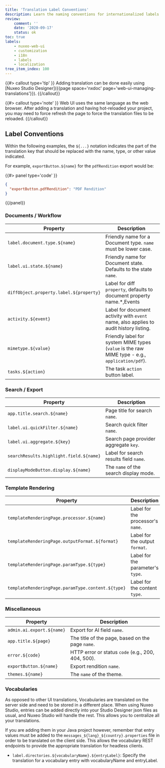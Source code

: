 ```yaml
---
title: 'Translation Label Conventions'
description: Learn the naming conventions for internationalized labels in Nuxeo Web UI.
review:
    comment: ''
    date: '2020-09-17'
    status: ok
toc: true
labels:
    - nuxeo-web-ui
    - customization
    - i18n
    - labels
    - localization
tree_item_index: 100
---
```


{{#> callout type='tip' }}
Adding translation can be done easily using [Nuxeo Studio Designer]({{page space='nxdoc' page='web-ui-managing-translations'}}).
{{/callout}}

{{#> callout type='note' }}
Web UI uses the same language as the web browser. After adding a translation and having hot-reloaded your project, you may need to force refresh the page to force the translation files to be reloaded.
{{/callout}}

## Label Conventions

Within the following examples, the `${...}` notation indicates the part of the translation key that should be replaced with the name, type, or other value indicated.

For example, `exportButton.${name}` for the `pdfRendition` export would be:

{{#> panel type='code' }}
```json
{
  "exportButton.pdfRendition": "PDF Rendition"
}
```
{{/panel}}

### Documents / Workflow

| Property                                | Description                                                                                    |
|-----------------------------------------|------------------------------------------------------------------------------------------------|
| `label.document.type.${name}`           | Friendly name for a Document type. `name` must be lower case.                                  |
| `label.ui.state.${name}`                | Friendly name for Document state. Defaults to the state `name`.                                |
| `diffObject.property.label.${property}` | Label for diff `property`, defaults to document property name.*,Events                         |
| `activity.${event}`                     | Label for document activity with `event` name, also applies to audit history listing.          |
| `mimetype.${value}`                     | Friendly label for system MIME types (`value` is the raw MIME type - e.g., `application/pdf`). |
| `tasks.${action}`                       | The task `action` button label.                                                                |

### Search / Export

| Property                                | Description                            |
|-----------------------------------------|----------------------------------------|
| `app.title.search.${name}`              | Page title for search `name`.          |
| `label.ui.quickFilter.${name}`         | Search quick filter `name`.            |
| `label.ui.aggregate.${key}`             | Search page provider aggregate `key`.  |
| `searchResults.highlight.field.${name}` | Label for search results field `name`. |
| `displayModeButton.display.${name}`     | The `name` of the search display mode. |

### Template Rendering

| Property                                          | Description                       |
|---------------------------------------------------|-----------------------------------|
| `templateRenderingPage.processor.${name}`         | Label for the processor's `name`. |
| `templateRenderingPage.outputFormat.${format}`    | Label for the output `format`.    |
| `templateRenderingPage.paramType.${type}`         | Label for the parameter's `type`. |
| `templateRenderingPage.paramType.content.${type}` | Label for the content `type`.     |

### Miscellaneous

| Property                  | Description                                        |
|---------------------------|----------------------------------------------------|
| `admin.ai.export.${name}` | Export for AI field `name`.                        |
| `app.title.${page}`       | The title of the page, based on the page `name`.   |
| `error.${code}`           | HTTP error or status `code` (e.g., 200, 404, 500). |
| `exportButton.${name}`    | Export rendition `name`.                           |
| `themes.${name}`          | The `name` of the theme.                           |

### Vocabularies

As opposed to other UI translations, Vocabularies are translated on the server side and need to be stored in a different place. When using Nuxeo Studio, entries can be added directly into your Studio Designer json files as usual, and Nuxeo Studio will handle the rest. This allows you to centralize all your translations.

If you are adding them in your Java project however, remember that entry values must be added to the `messages_${lang}_${country}.properties` file in order to be translated on the client side. This allows the vocabulary REST endpoints to provide the appropriate translation for headless clients.

- `label.directories.${vocabularyName}.${entryLabel}`: Specify the translation for a vocabulary entry with vocabularyName and entryLabel.
